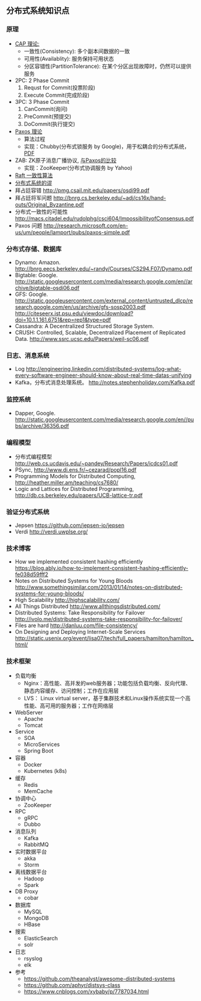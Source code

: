 ## 分布式系统知识点

### 原理
  - [CAP 理论:](http://en.wikipedia.org/wiki/CAP_theorem)
    - 一致性(Consistency): 多个副本间数据的一致
    - 可用性(Availablity): 服务保持可用状态
    - 分区容错性(PartitionTolerance): 在某个分区出现故障时，仍然可以提供服务 
  - 2PC: 2 Phase Commit
    1. Requst for Commit(投票阶段) 
    2. Execute Commit(完成阶段)
  - 3PC: 3 Phase Commit
    1. CanCommit(询问)
    2. PreCommit(预提交)
    3. DoCommit(执行提交)
  - [Paxos 理论](http://research.microsoft.com/en-us/um/people/lamport/pubs/lamport-paxos.pdf)
    - 算法过程
    - 实现：Chubby(分布式锁服务 by Google)，用于松耦合的分布式系统，[PDF](http://static.googleusercontent.com/media/research.google.com/en//archive/chubby-osdi06.pdf)
  - ZAB: ZK原子消息广播协议, [与Paxos的比较](https://cwiki.apache.org/confluence/display/ZOOKEEPER/Zab+vs.+Paxos)
    - 实现：ZooKeeper(分布式协调服务 by Yahoo)
  - [Raft 一致性算法](https://raftconsensus.github.io/)
  - [分布式系统的谬](http://the-paper-trail.org/blog/distributed-systems-theory-for-the-distributed-systems-engineer/)
  - 拜占廷容错 http://pmg.csail.mit.edu/papers/osdi99.pdf
  - 拜占廷将军问题 http://bnrg.cs.berkeley.edu/~adj/cs16x/hand-outs/Original_Byzantine.pdf
  - 分布式一致性的可能性 http://macs.citadel.edu/rudolphg/csci604/ImpossibilityofConsensus.pdf
  - Paxos 问题 http://research.microsoft.com/en-us/um/people/lamport/pubs/paxos-simple.pdf
  
### 分布式存储、数据库
  - Dynamo: Amazon. http://bnrg.eecs.berkeley.edu/~randy/Courses/CS294.F07/Dynamo.pdf
  - Bigtable: Google. http://static.googleusercontent.com/media/research.google.com/en//archive/bigtable-osdi06.pdf
  - GFS: Google. http://static.googleusercontent.com/external_content/untrusted_dlcp/research.google.com/en/us/archive/gfs-sosp2003.pdf http://citeseerx.ist.psu.edu/viewdoc/download?doi=10.1.1.161.6751&rep=rep1&type=pdf
  - Cassandra: A Decentralized Structured Storage System.
  - CRUSH: Controlled, Scalable, Decentralized Placement of Replicated Data. http://www.ssrc.ucsc.edu/Papers/weil-sc06.pdf

### 日志、消息系统
  - Log http://engineering.linkedin.com/distributed-systems/log-what-every-software-engineer-should-know-about-real-time-datas-unifying
  - Kafka，分布式消息处理系统。 http://notes.stephenholiday.com/Kafka.pdf
  
  
### 监控系统
  - Dapper, Google. http://static.googleusercontent.com/media/research.google.com/en//pubs/archive/36356.pdf
  
### 编程模型
  - 分布式编程模型 http://web.cs.ucdavis.edu/~pandey/Research/Papers/icdcs01.pdf
  - PSync, http://www.di.ens.fr/~cezarad/popl16.pdf
  - Programming Models for Distributed Computing, http://heather.miller.am/teaching/cs7680/
  - Logic and Lattices for Distributed Programming, http://db.cs.berkeley.edu/papers/UCB-lattice-tr.pdf
  
### 验证分布式系统
  - Jepsen https://github.com/jepsen-io/jepsen
  - Verdi http://verdi.uwplse.org/
  
### 技术博客
  - How we implemented consistent hashing efficiently https://blog.ably.io/how-to-implement-consistent-hashing-efficiently-fe038d59fff2
  - Notes on Distributed Systems for Young Bloods http://www.somethingsimilar.com/2013/01/14/notes-on-distributed-systems-for-young-bloods/
  - High Scalability http://highscalability.com/
  - All Things Distributed http://www.allthingsdistributed.com/
  - Distributed Systems: Take Responsibility for Failover http://ivolo.me/distributed-systems-take-responsibility-for-failover/
  - Files are hard http://danluu.com/file-consistency/
  - On Designing and Deploying Internet-Scale Services http://static.usenix.org/event/lisa07/tech/full_papers/hamilton/hamilton_html/

### 技术框架
  - 负载均衡
    - Nginx：高性能、高并发的web服务器；功能包括负载均衡、反向代理、静态内容缓存、访问控制；工作在应用层
    - LVS： Linux virtual server，基于集群技术和Linux操作系统实现一个高性能、高可用的服务器；工作在网络层
  - WebServer
    - Apache
    - Tomcat
  - Service
    - SOA
    - MicroServices
    - Spring Boot
  - 容器
    - Docker
    - Kubernetes (k8s)
  - 缓存
    - Redis
    - MemCache
  - 协调中心
    - ZooKeeper
  - RPC
    - gRPC
    - Dubbo
  - 消息队列
    - Kafka
    - RabbitMQ
  - 实时数据平台
    - akka
    - Storm
  - 离线数据平台
    - Hadoop
    - Spark
  - DB Proxy
    - cobar
  - 数据库
    - MySQL
    - MongoDB
    - HBase
  - 搜索
    - ElasticSearch
    - solr
  - 日志
    - rsyslog
    - elk
- 参考
  - https://github.com/theanalyst/awesome-distributed-systems
  - https://github.com/aphyr/distsys-class
  - https://www.cnblogs.com/xybaby/p/7787034.html
